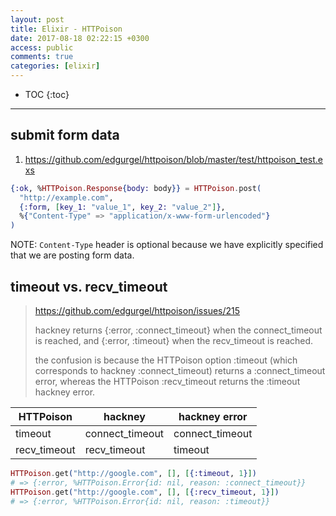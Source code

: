 ```yaml
---
layout: post
title: Elixir - HTTPoison
date: 2017-08-18 02:22:15 +0300
access: public
comments: true
categories: [elixir]
---
```


<!-- more -->

* TOC
{:toc}
<hr>

submit form data
----------------

1. <https://github.com/edgurgel/httpoison/blob/master/test/httpoison_test.exs>

```elixir
{:ok, %HTTPoison.Response{body: body}} = HTTPoison.post(
  "http://example.com",
  {:form, [key_1: "value_1", key_2: "value_2"]},
  %{"Content-Type" => "application/x-www-form-urlencoded"}
)
```

NOTE: `Content-Type` header is optional because we have
      explicitly specified that we are posting form data.

timeout vs. recv_timeout
------------------------

> <https://github.com/edgurgel/httpoison/issues/215>
>
> hackney returns {:error, :connect_timeout} when the connect_timeout is
> reached, and {:error, :timeout} when the recv_timeout is reached.
>
> the confusion is because the HTTPoison option :timeout (which corresponds
> to hackney :connect_timeout) returns a :connect_timeout error, whereas the
> HTTPoison :recv_timeout returns the :timeout hackney error.

| HTTPoison      | hackney         | hackney error   |
|----------------|-----------------|-----------------|
| timeout        | connect_timeout | connect_timeout |
| recv_timeout   | recv_timeout    | timeout         |

```elixir
HTTPoison.get("http://google.com", [], [{:timeout, 1}])
# => {:error, %HTTPoison.Error{id: nil, reason: :connect_timeout}}
HTTPoison.get("http://google.com", [], [{:recv_timeout, 1}])
# => {:error, %HTTPoison.Error{id: nil, reason: :timeout}}
```
